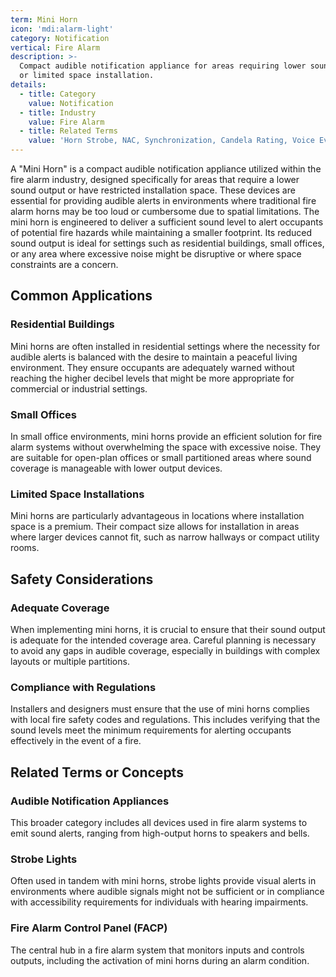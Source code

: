 ```yaml
---
term: Mini Horn
icon: 'mdi:alarm-light'
category: Notification
vertical: Fire Alarm
description: >-
  Compact audible notification appliance for areas requiring lower sound output
  or limited space installation.
details:
  - title: Category
    value: Notification
  - title: Industry
    value: Fire Alarm
  - title: Related Terms
    value: 'Horn Strobe, NAC, Synchronization, Candela Rating, Voice Evacuation'
---
```

A "Mini Horn" is a compact audible notification appliance utilized within the fire alarm industry, designed specifically for areas that require a lower sound output or have restricted installation space. These devices are essential for providing audible alerts in environments where traditional fire alarm horns may be too loud or cumbersome due to spatial limitations. The mini horn is engineered to deliver a sufficient sound level to alert occupants of potential fire hazards while maintaining a smaller footprint. Its reduced sound output is ideal for settings such as residential buildings, small offices, or any area where excessive noise might be disruptive or where space constraints are a concern.

## Common Applications

### Residential Buildings
Mini horns are often installed in residential settings where the necessity for audible alerts is balanced with the desire to maintain a peaceful living environment. They ensure occupants are adequately warned without reaching the higher decibel levels that might be more appropriate for commercial or industrial settings.

### Small Offices
In small office environments, mini horns provide an efficient solution for fire alarm systems without overwhelming the space with excessive noise. They are suitable for open-plan offices or small partitioned areas where sound coverage is manageable with lower output devices.

### Limited Space Installations
Mini horns are particularly advantageous in locations where installation space is a premium. Their compact size allows for installation in areas where larger devices cannot fit, such as narrow hallways or compact utility rooms.

## Safety Considerations

### Adequate Coverage
When implementing mini horns, it is crucial to ensure that their sound output is adequate for the intended coverage area. Careful planning is necessary to avoid any gaps in audible coverage, especially in buildings with complex layouts or multiple partitions.

### Compliance with Regulations
Installers and designers must ensure that the use of mini horns complies with local fire safety codes and regulations. This includes verifying that the sound levels meet the minimum requirements for alerting occupants effectively in the event of a fire.

## Related Terms or Concepts

### Audible Notification Appliances
This broader category includes all devices used in fire alarm systems to emit sound alerts, ranging from high-output horns to speakers and bells.

### Strobe Lights
Often used in tandem with mini horns, strobe lights provide visual alerts in environments where audible signals might not be sufficient or in compliance with accessibility requirements for individuals with hearing impairments.

### Fire Alarm Control Panel (FACP)
The central hub in a fire alarm system that monitors inputs and controls outputs, including the activation of mini horns during an alarm condition.
